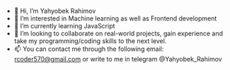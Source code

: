 - 👋 Hi, I’m Yahyobek Rahimov
- 👀 I’m interested in Machine learning as well as Frontend development
- 🌱 I’m currently learning JavaScript
- 💞️ I’m looking to collaborate on real-world projects, gain experience and take my programming/coding skills to the next level.
- 📫 You can contact me through the following email:
rcoder570@gmail.com or write to me in telegram @Yahyobek_Rahimov
